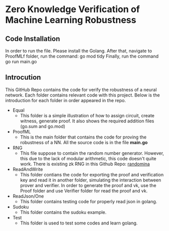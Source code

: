 # Zero Knowledge Verification of Machine Learning Robustness
## Code Installation
In order to run the file. Please install the Golang.
After that, navigate to ProofMLf folder, run the command: go mod tidy
Finally, run the command go run main.go 

## Introcution
This GitHub Repo contains the code for verify the robustness of a neural network. Each folder contains relevant code with this project. Below is the introduction for each folder in order appeared in the repo.
- Equal
  - This folder is a simple illustration of how to assign circuit, create witness, generate proof. It also shows the required addition files (go.sum and go.mod)
- ProofML
  - This is the main folder that contains the code for proving the robustness of a NN. All the source code is in the file **main.go**
- RNG
  - This file suppose to contain the random number generator. However, this due to the lack of modular arithmetic, this code doesn't quite work. There is existing zk RNG in this Github Repo: [randomina
](https://github.com/iluxonchik/randomina)
- ReadAndWrite
  - This folder contians the code for exporting the proof and verification key and read it in another folder, simulating the interaction between prover and verifier. In order to generate the proof and vk, use the Proof folder and use Verifier folder for read the proof and vk.
- ReadJson/One
  - This folder contains testing code for properly read json in golang.
- Sudoku
  - This folder contains the sudoku example.
- Test
  - This folder is used to test some codes and learn golang. 
